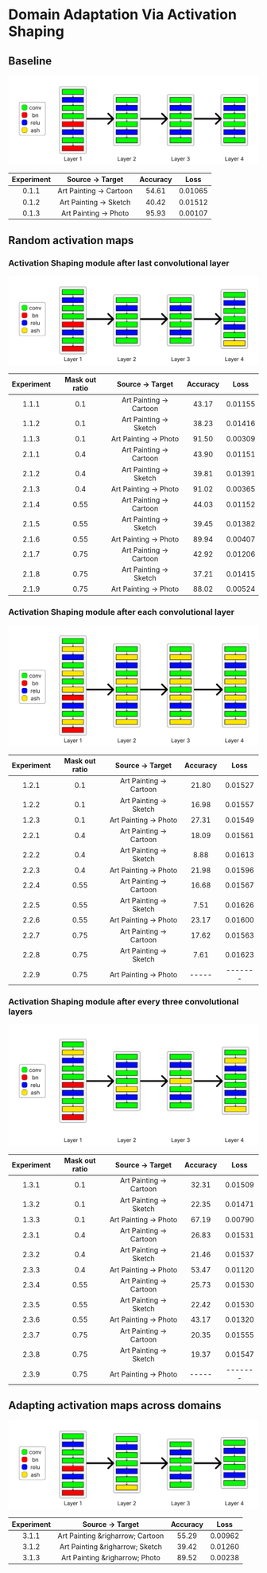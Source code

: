 # Domain Adaptation Via Activation Shaping

## Baseline

![Network 0, Baseline](./images/n0.png)

| Experiment | Source &rightarrow; Target | Accuracy | Loss |
| :---: | :---: | :---: | :---: |
| 0.1.1 | Art Painting &rightarrow; Cartoon | 54.61 | 0.01065 |
| 0.1.2 | Art Painting &rightarrow; Sketch | 40.42 | 0.01512 |
| 0.1.3 | Art Painting &rightarrow; Photo | 95.93 | 0.00107 |

## Random activation maps

### Activation Shaping module after last convolutional layer

![Network 1, ASH module after last convolutional layer](./images/n1.png)

| Experiment | Mask out ratio | Source &rightarrow; Target | Accuracy | Loss |
| :---: | :---: | :---: | :---: | :---: |
| 1.1.1 | 0.1 | Art Painting &rightarrow; Cartoon | 43.17 | 0.01155 |
| 1.1.2 | 0.1 | Art Painting &rightarrow; Sketch | 38.23 | 0.01416 |
| 1.1.3 | 0.1 | Art Painting &rightarrow; Photo | 91.50 | 0.00309 |
| 2.1.1 | 0.4 | Art Painting &rightarrow; Cartoon | 43.90 | 0.01151 |
| 2.1.2 | 0.4 | Art Painting &rightarrow; Sketch | 39.81 | 0.01391 |
| 2.1.3 | 0.4 | Art Painting &rightarrow; Photo | 91.02 | 0.00365 |
| 2.1.4 | 0.55 | Art Painting &rightarrow; Cartoon | 44.03 | 0.01152 |
| 2.1.5 | 0.55 | Art Painting &rightarrow; Sketch | 39.45 | 0.01382 |
| 2.1.6 | 0.55 | Art Painting &rightarrow; Photo | 89.94 | 0.00407 |
| 2.1.7 | 0.75 | Art Painting &rightarrow; Cartoon | 42.92 | 0.01206 |
| 2.1.8 | 0.75 | Art Painting &rightarrow; Sketch | 37.21 | 0.01415 |
| 2.1.9 | 0.75 | Art Painting &rightarrow; Photo | 88.02 | 0.00524 |

### Activation Shaping module after each convolutional layer

![Network 2, ASH module after each convolutional layer](./images/n2.png)

| Experiment | Mask out ratio | Source &rightarrow; Target | Accuracy | Loss |
| :---: | :---: | :---: | :---: | :---: |
| 1.2.1 | 0.1 | Art Painting &rightarrow; Cartoon | 21.80 | 0.01527 |
| 1.2.2 | 0.1 | Art Painting &rightarrow; Sketch | 16.98 | 0.01557 |
| 1.2.3 | 0.1 | Art Painting &rightarrow; Photo | 27.31 | 0.01549 |
| 2.2.1 | 0.4 | Art Painting &rightarrow; Cartoon | 18.09 | 0.01561 |
| 2.2.2 | 0.4 | Art Painting &rightarrow; Sketch | 8.88 | 0.01613 |
| 2.2.3 | 0.4 | Art Painting &rightarrow; Photo | 21.98 | 0.01596 |
| 2.2.4 | 0.55 | Art Painting &rightarrow; Cartoon | 16.68 | 0.01567 |
| 2.2.5 | 0.55 | Art Painting &rightarrow; Sketch | 7.51 | 0.01626 |
| 2.2.6 | 0.55 | Art Painting &rightarrow; Photo | 23.17 | 0.01600 |
| 2.2.7 | 0.75 | Art Painting &rightarrow; Cartoon | 17.62 | 0.01563 |
| 2.2.8 | 0.75 | Art Painting &rightarrow; Sketch | 7.61 | 0.01623 |
| 2.2.9 | 0.75 | Art Painting &rightarrow; Photo | ----- | ------- |

### Activation Shaping module after every three convolutional layers

![Network 3, ASH module after every three convolutional layers](./images/n3.png)

| Experiment | Mask out ratio | Source &rightarrow; Target | Accuracy | Loss |
| :---: | :---: | :---: | :---: | :---: |
| 1.3.1 | 0.1 | Art Painting &rightarrow; Cartoon | 32.31 | 0.01509 |
| 1.3.2 | 0.1 | Art Painting &rightarrow; Sketch | 22.35 | 0.01471 |
| 1.3.3 | 0.1 | Art Painting &rightarrow; Photo | 67.19 | 0.00790 |
| 2.3.1 | 0.4 | Art Painting &rightarrow; Cartoon | 26.83 | 0.01531 |
| 2.3.2 | 0.4 | Art Painting &rightarrow; Sketch | 21.46 | 0.01537 |
| 2.3.3 | 0.4 | Art Painting &rightarrow; Photo | 53.47 | 0.01120 |
| 2.3.4 | 0.55 | Art Painting &rightarrow; Cartoon | 25.73 | 0.01530 |
| 2.3.5 | 0.55 | Art Painting &rightarrow; Sketch | 22.42 | 0.01530 |
| 2.3.6 | 0.55 | Art Painting &rightarrow; Photo | 43.17 | 0.01320 |
| 2.3.7 | 0.75 | Art Painting &rightarrow; Cartoon | 20.35 | 0.01555 |
| 2.3.8 | 0.75 | Art Painting &rightarrow; Sketch | 19.37 | 0.01547 |
| 2.3.9 | 0.75 | Art Painting &rightarrow; Photo | ----- | ------- |

## Adapting activation maps across domains

![Network 4, ASH module at layer2.1.conv2](./images/n4.png)

| Experiment | Source &rightarrow; Target | Accuracy | Loss |
| :---: | :---: | :---: | :---: |
| 3.1.1 | Art Painting &righarrow; Cartoon | 55.29 | 0.00962 |
| 3.1.2 | Art Painting &righarrow; Sketch | 39.42 | 0.01260 |
| 3.1.3 | Art Painting &righarrow; Photo | 89.52 | 0.00238 |
